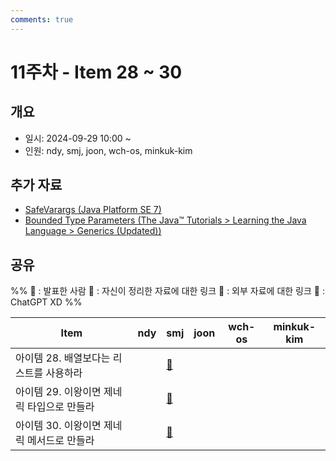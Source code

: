```yaml
---
comments: true
---
```

# 11주차 - Item 28 ~ 30

## 개요
- 일시: 2024-09-29 10:00 ~ 
- 인원: ndy, smj, joon, wch-os, minkuk-kim

## 추가 자료
- [SafeVarargs (Java Platform SE 7)](https://docs.oracle.com/javase/7/docs/api/java/lang/SafeVarargs.html)
- [Bounded Type Parameters (The Java™ Tutorials > Learning the Java Language > Generics (Updated))](https://docs.oracle.com/javase/tutorial/java/generics/bounded.html)

## 공유
%% 
📢 : 발표한 사람
📄 : 자신이 정리한 자료에 대한 링크
🔗 : 외부 자료에 대한 링크
🤖 : ChatGPT XD
%%

| Item                           | ndy | smj | joon | wch-os | minkuk-kim |
| ------------------------------ | ---- | ---- | ---- | ---- | ---- |
| 아이템 28. 배열보다는 리스트를 사용하라    |  | [📄](https://shinminjin.github.io/posts/item28/) |  |  |  |
| 아이템 29. 이왕이면 제네릭 타입으로 만들라 |  | [📄](https://shinminjin.github.io/posts/item29/) |  |  |  |
| 아이템 30. 이왕이면 제네릭 메서드로 만들라 |  | [📄](https://shinminjin.github.io/posts/item30/) |  |  |  |
